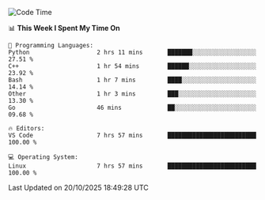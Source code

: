 
<!--START_SECTION:waka-->
![Code Time](http://img.shields.io/badge/Code%20Time-3%2C917%20hrs%2012%20mins-blue)

📊 **This Week I Spent My Time On** 

```text
💬 Programming Languages: 
Python                   2 hrs 11 mins       ███████░░░░░░░░░░░░░░░░░░   27.51 % 
C++                      1 hr 54 mins        ██████░░░░░░░░░░░░░░░░░░░   23.92 % 
Bash                     1 hr 7 mins         ████░░░░░░░░░░░░░░░░░░░░░   14.14 % 
Other                    1 hr 3 mins         ███░░░░░░░░░░░░░░░░░░░░░░   13.30 % 
Go                       46 mins             ██░░░░░░░░░░░░░░░░░░░░░░░   09.68 % 

🔥 Editors: 
VS Code                  7 hrs 57 mins       █████████████████████████   100.00 % 

💻 Operating System: 
Linux                    7 hrs 57 mins       █████████████████████████   100.00 % 
```


 Last Updated on 20/10/2025 18:49:28 UTC
<!--END_SECTION:waka-->

